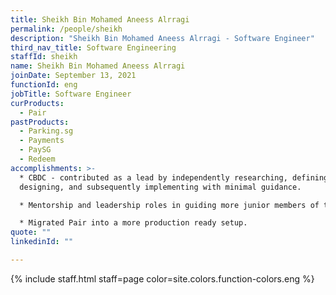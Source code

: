 ```yaml
---
title: Sheikh Bin Mohamed Aneess Alrragi
permalink: /people/sheikh
description: "Sheikh Bin Mohamed Aneess Alrragi - Software Engineer"
third_nav_title: Software Engineering
staffId: sheikh
name: Sheikh Bin Mohamed Aneess Alrragi
joinDate: September 13, 2021
functionId: eng
jobTitle: Software Engineer
curProducts:
  - Pair
pastProducts:
  - Parking.sg
  - Payments
  - PaySG
  - Redeem
accomplishments: >-
  * CBDC - contributed as a lead by independently researching, defining,
  designing, and subsequently implementing with minimal guidance. 

  * Mentorship and leadership roles in guiding more junior members of the team for Redeem team. 

  * Migrated Pair into a more production ready setup.
quote: ""
linkedinId: ""

---
```


{% include staff.html staff=page color=site.colors.function-colors.eng %}
